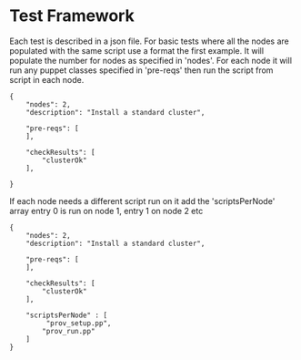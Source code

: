 # Test Framework


Each test is described in a json file. For basic tests where all the nodes are populated with the same script use a format the first example. It will populate the number for nodes as specified in 'nodes'. For each node it will run any puppet classes specified in 'pre-reqs' then run the script from script in each node.

    {
    	"nodes": 2,
    	"description": "Install a standard cluster",

    	"pre-reqs": [
    	],

    	"checkResults": [
        	"clusterOk"
    	],

	}

If each node needs a different script run on it add the 'scriptsPerNode' array entry 0 is run on node 1, entry 1 on node 2 etc

    {
    	"nodes": 2,
    	"description": "Install a standard cluster",

    	"pre-reqs": [
    	],

    	"checkResults": [
        	"clusterOk"
    	],

    	"scriptsPerNode" : [
        	 "prov_setup.pp",
         	"prov_run.pp"
    	]
	}
